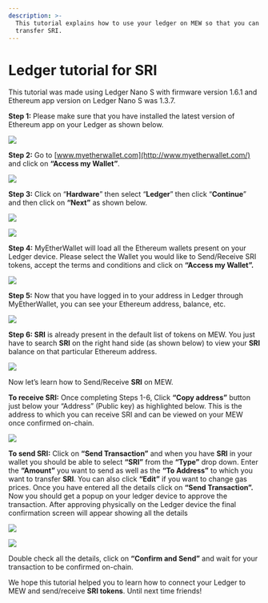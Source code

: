 ```yaml
---
description: >-
  This tutorial explains how to use your ledger on MEW so that you can vie and
  transfer SRI.
---
```


# Ledger tutorial for SRI

This tutorial was made using Ledger Nano S with firmware version 1.6.1 and Ethereum app version on Ledger Nano S was 1.3.7.

**Step 1:** Please make sure that you have installed the latest version of Ethereum app on your Ledger as shown below.

![](../../.gitbook/assets/1%20%281%29.png)

**Step 2:** Go to [www.myetherwallet.com](http://www.myetherwallet.com/) and click on **“Access my Wallet”**.

![](../../.gitbook/assets/2%20%281%29.png)

**Step 3:** Click on “**Hardware**” then select “**Ledger**” then click “**Continue**” and then click on **“Next”** as shown below.

![](../../.gitbook/assets/3%20%282%29.png)

![](../../.gitbook/assets/4%20%284%29.png)

**Step 4:** MyEtherWallet will load all the Ethereum wallets present on your Ledger device. Please select the Wallet you would like to Send/Receive SRI tokens, accept the terms and conditions and click on **“Access my Wallet”.**

![](../../.gitbook/assets/5.png)

**Step 5:** Now that you have logged in to your address in Ledger through MyEtherWallet, you can see your Ethereum address, balance, etc.

![](../../.gitbook/assets/6%20%282%29.png)

**Step 6: SRI** is already present in the default list of tokens on MEW. You just have to search **SRI** on the right hand side \(as shown below\) to view your **SRI** balance on that particular Ethereum address.

![](../../.gitbook/assets/7%20%281%29.png)

Now let’s learn how to Send/Receive **SRI** on MEW.

**To receive SRI:** Once completing Steps 1-6, Click **“Copy address”** button just below your “Address” \(Public key\) as highlighted below. This is the address to which you can receive SRI and can be viewed on your MEW once confirmed on-chain.

![](../../.gitbook/assets/8%20%282%29.png)

**To send SRI:** Click on **“Send Transaction”** and when you have **SRI** in your wallet you should be able to select **“SRI”** from the **“Type”** drop down. Enter the **“Amount”** you want to send as well as the **“To Address”** to which you want to transfer **SRI**. You can also click **“Edit”** if you want to change gas prices. Once you have entered all the details click on **“Send Transaction”.** Now you should get a popup on your ledger device to approve the transaction. After approving physically on the Ledger device the final confirmation screen will appear showing all the details

![](../../.gitbook/assets/9.png)

![](../../.gitbook/assets/10%20%282%29.png)

Double check all the details, click on **“Confirm and Send”** and wait for your transaction to be confirmed on-chain.

We hope this tutorial helped you to learn how to connect your Ledger to MEW and send/receive **SRI tokens**. Until next time friends!

